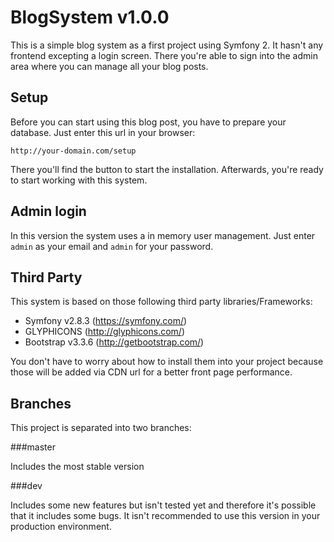# BlogSystem v1.0.0

This is a simple blog system as a first project using Symfony 2. It hasn't any frontend excepting
a login screen. There you're able to sign into the admin area where you can manage all your blog
posts.

## Setup

Before you can start using this blog post, you have to prepare your database.
Just enter this url in your browser:

    http://your-domain.com/setup

There you'll find the button to start the installation. Afterwards, you're ready 
to start working with this system.

## Admin login

In this version the system uses a in memory user management. Just enter ``admin``
as your email and ``admin`` for your password.

## Third Party 

This system is based on those following third party libraries/Frameworks:

- Symfony v2.8.3 (https://symfony.com/)
- GLYPHICONS (http://glyphicons.com/)
- Bootstrap v3.3.6 (http://getbootstrap.com/)

You don't have to worry about how to install them into your project because those will
be added via CDN url for a better front page performance.

## Branches

This project is separated into two branches:

###master 

Includes the most stable version

###dev 

Includes some new features but isn't tested yet and therefore it's possible that it includes 
some bugs. It isn't recommended to use this version in your production environment.